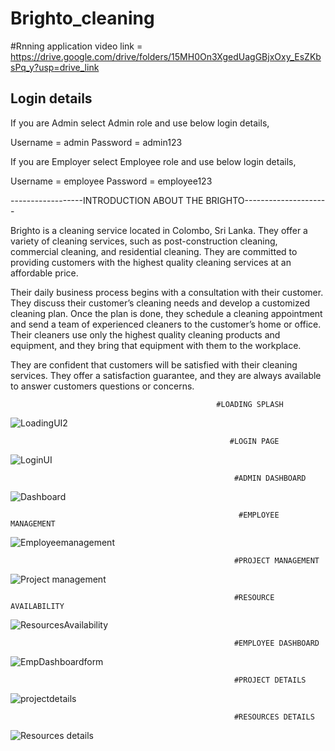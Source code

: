 # Brighto_cleaning
#Rnning application video link = https://drive.google.com/drive/folders/15MH0On3XgedUagGBjxOxy_EsZKbsPq_y?usp=drive_link


## Login details

If you are Admin select Admin role and use below login details,

Username = admin
Password = admin123

If you are Employer select Employee role and use below login details,

Username = employee
Password = employee123
                         			
------------------INTRODUCTION ABOUT THE BRIGHTO---------------------

Brighto is a cleaning service located in Colombo, Sri Lanka. They offer a variety of cleaning services, such as 
post-construction cleaning, commercial cleaning, and residential cleaning. They are committed to providing 
customers with the highest quality cleaning services at an affordable price.


Their daily business process begins with a consultation with their customer. They discuss their customer’s 
cleaning needs and develop a customized cleaning plan. Once the plan is done, they schedule a cleaning 
appointment and send a team of experienced cleaners to the customer’s home or office. Their cleaners use 
only the highest quality cleaning products and equipment, and they bring that equipment with them to the 
workplace.


They are confident that customers will be satisfied with their cleaning services. They offer a satisfaction 
guarantee, and they are always available to answer customers questions or concerns.
              
                                                  #LOADING SPLASH
![LoadingUI2](https://github.com/ChathulaShashan/Brighto_cleaning/assets/97799771/da67ebc9-dbe5-4575-9833-ddaedb1170d0)

                                                     #LOGIN PAGE
 ![LoginUI](https://github.com/ChathulaShashan/Brighto_cleaning/assets/97799771/2b78d2bd-8e1b-49bf-ac58-89b776525c3b)
 
                                                      #ADMIN DASHBOARD
![Dashboard](https://github.com/ChathulaShashan/Brighto_cleaning/assets/97799771/98645897-4939-4b96-8596-15173468c741)

                                                       #EMPLOYEE MANAGEMENT
 ![Employeemanagement](https://github.com/ChathulaShashan/Brighto_cleaning/assets/97799771/36fb5186-aed9-4ae8-8e5d-a6582780676c)
 
                                                      #PROJECT MANAGEMENT
  ![Project management](https://github.com/ChathulaShashan/Brighto_cleaning/assets/97799771/6af4f85f-b15f-44da-91cc-97cd9ce28b95)
  
                                                      #RESOURCE AVAILABILITY
 ![ResourcesAvailability](https://github.com/ChathulaShashan/Brighto_cleaning/assets/97799771/e7b29950-9541-4d6b-ab97-4832509a0a07)
 
                                                      #EMPLOYEE DASHBOARD
![EmpDashboardform](https://github.com/ChathulaShashan/Brighto_cleaning/assets/97799771/d7d445fb-6fc6-413a-801a-6ebb85708a5c)
        
                                                      #PROJECT DETAILS
 ![projectdetails](https://github.com/ChathulaShashan/Brighto_cleaning/assets/97799771/f6acd344-60d7-4741-9fb5-f3684fedfc09)
 
                                                      #RESOURCES DETAILS
![Resources details](https://github.com/ChathulaShashan/Brighto_cleaning/assets/97799771/a71036c4-0b52-4d8a-8fad-0f4b4feaf674)


                                                      
   
   
   
   
   
